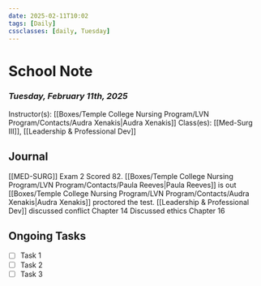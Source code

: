 ```yaml
---
date: 2025-02-11T10:02
tags: [Daily]
cssclasses: [daily, Tuesday]
---
```

# School Note
### *Tuesday, February 11th, 2025*
Instructor(s): [[Boxes/Temple College Nursing Program/LVN Program/Contacts/Audra Xenakis|Audra Xenakis]]
Class(es): [[Med-Surg III]], [[Leadership & Professional Dev]]

## Journal
[[MED-SURG]] Exam 2 Scored 82.  [[Boxes/Temple College Nursing Program/LVN Program/Contacts/Paula Reeves|Paula Reeves]] is out [[Boxes/Temple College Nursing Program/LVN Program/Contacts/Audra Xenakis|Audra Xenakis]] proctored the test.
[[Leadership & Professional Dev]] discussed conflict Chapter 14  Discussed ethics Chapter 16

## Ongoing Tasks
- [ ] Task 1
- [ ] Task 2
- [ ] Task 3